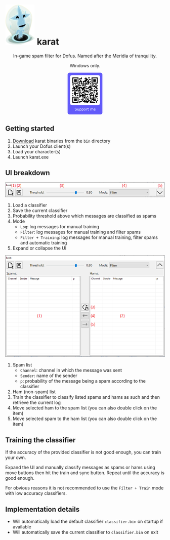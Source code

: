 # ![](res/karat.webp) karat

<p align=center>In-game spam filter for Dofus. Named after the Meridia of tranquility.</p>

<p align=center>Windows only.</p>

<p align=center><a href="https://donate.stripe.com/test_14k02tgZo1xG7WEcMM"><img src="https://github.com/Airtz/karat/blob/main/res/donate.png" width=110 height=132/></a></p>

## Getting started

1. [Download](https://downgit.github.io/#/home?url=https://github.com/Airtz/karat/tree/main/bin) karat binaries from the `bin` directory
2. Launch your Dofus client(s)
3. Load your character(s)
4. Launch karat.exe

## UI breakdown

<p align=center><img src="https://github.com/Airtz/karat/blob/main/res/collapsed_ui.png"/></p>

1. Load a classifier
2. Save the current classifier
3. Probability threshold above which messages are classified as spams
4. Mode
    * `Log`: log messages for manual training
    * `Filter`: log messages for manual training and filter spams
    * `Filter + Training`: log messages for manual training, filter spams and automatic training
6. Expand or collapse the UI

<p align=center><img src="https://github.com/Airtz/karat/blob/main/res/expanded_ui.png"/></p>

1. Spam list
    * `Channel`: channel in which the message was sent
    * `Sender`: name of the sender
    * `p`: probability of the message being a spam according to the classifier
3. Ham (non-spam) list
4. Train the classifier to classify listed spams and hams as such and then retrieve the current log
5. Move selected ham to the spam list (you can also double click on the item)
6. Move selected spam to the ham list (you can also double click on the item)

## Training the classifier

If the accuracy of the provided classifier is not good enough, you can train your own.

Expand the UI and manually classify messages as spams or hams using move buttons then hit the train and sync button. Repeat until the accuracy is good enough.

For obvious reasons it is not recommended to use the `Filter + Train` mode with low accuracy classifiers.

## Implementation details

* Will automatically load the default classifier `classifier.bin` on startup if available
* Will automatically save the current classifier to `classifier.bin` on exit
